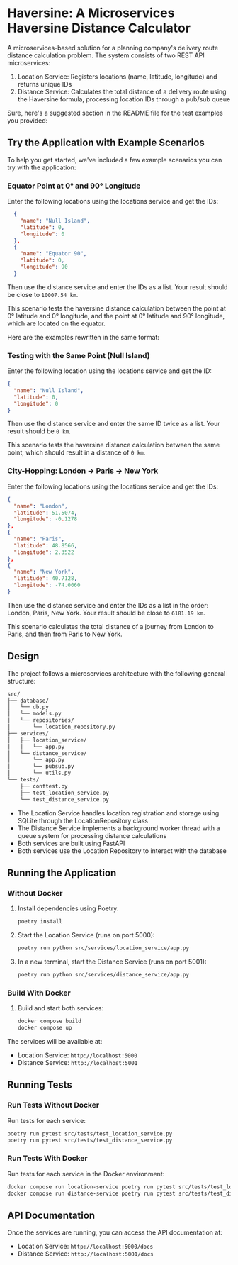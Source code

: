 # Haversine: A Microservices Haversine Distance Calculator

A microservices-based solution for a planning company's delivery route distance calculation problem. The system consists of two REST API microservices:

1. Location Service: Registers locations (name, latitude, longitude) and returns unique IDs
2. Distance Service: Calculates the total distance of a delivery route using the Haversine formula, processing location IDs through a pub/sub queue

Sure, here's a suggested section in the README file for the test examples you provided:

## Try the Application with Example Scenarios

To help you get started, we've included a few example scenarios you can try with the application:

### Equator Point at 0° and 90° Longitude

Enter the following locations using the locations service and get the IDs:

```json
  {
    "name": "Null Island",
    "latitude": 0,
    "longitude": 0
  },
  {
    "name": "Equator 90",
    "latitude": 0,
    "longitude": 90
  }
```

Then use the distance service and enter the IDs as a list. Your result should be close to `10007.54 km`.

This scenario tests the haversine distance calculation between the point at 0° latitude and 0° longitude, and the point at 0° latitude and 90° longitude, which are located on the equator.

Here are the examples rewritten in the same format:

### Testing with the Same Point (Null Island)

Enter the following location using the locations service and get the ID:

```json
{
  "name": "Null Island",
  "latitude": 0,
  "longitude": 0
}
```

Then use the distance service and enter the same ID twice as a list. Your result should be `0 km`.

This scenario tests the haversine distance calculation between the same point, which should result in a distance of `0 km`.

### City-Hopping: London -> Paris -> New York

Enter the following locations using the locations service and get the IDs:

```json
{
  "name": "London",
  "latitude": 51.5074,
  "longitude": -0.1278
},
{
  "name": "Paris",
  "latitude": 48.8566,
  "longitude": 2.3522
},
{
  "name": "New York",
  "latitude": 40.7128,
  "longitude": -74.0060
}
```

Then use the distance service and enter the IDs as a list in the order: London, Paris, New York. Your result should be close to `6181.19 km`.

This scenario calculates the total distance of a journey from London to Paris, and then from Paris to New York.

## Design

The project follows a microservices architecture with the following general structure:

```bash
src/
├── database/
│   └── db.py
│   └── models.py
│   └── repositories/
│       └── location_repository.py
├── services/
│   ├── location_service/
│   │   └── app.py
│   └── distance_service/
│       └── app.py
│       └── pubsub.py
│       └── utils.py
└── tests/
    ├── conftest.py
    ├── test_location_service.py
    └── test_distance_service.py
```

- The Location Service handles location registration and storage using SQLite through the LocationRepository class
- The Distance Service implements a background worker thread with a queue system for processing distance calculations
- Both services are built using FastAPI
- Both services use the Location Repository to interact with the database

## Running the Application

### Without Docker

1. Install dependencies using Poetry:

    ```bash
    poetry install
    ```

2. Start the Location Service (runs on port 5000):

    ```bash
    poetry run python src/services/location_service/app.py
    ```

3. In a new terminal, start the Distance Service (runs on port 5001):

    ```bash
    poetry run python src/services/distance_service/app.py
    ```

### Build With Docker

1. Build and start both services:

    ```bash
    docker compose build
    docker compose up
    ```

The services will be available at:

- Location Service: `http://localhost:5000`
- Distance Service: `http://localhost:5001`

## Running Tests

### Run Tests Without Docker

Run tests for each service:

```bash
poetry run pytest src/tests/test_location_service.py
poetry run pytest src/tests/test_distance_service.py
```

### Run Tests With Docker

Run tests for each service in the Docker environment:

```bash
docker compose run location-service poetry run pytest src/tests/test_location_service.py
docker compose run distance-service poetry run pytest src/tests/test_distance_service.py
```

## API Documentation

Once the services are running, you can access the API documentation at:

- Location Service: `http://localhost:5000/docs`
- Distance Service: `http://localhost:5001/docs`
